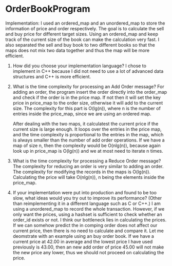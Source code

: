 # OrderBookProgram
Implementation:
    I used an ordered_map and an unordered_map to store the information of price and order
    respectively. The goal is to calculate the sell and buy price for different target sizes. Using
    an ordered_map and keep track of the current size of the book can make the calculation very
    fast. I also separated the sell and buy book to two different books so that the maps does not mix
    two data together and thus the map will be more efficient.

1. How did you choose your implementation language?
    I chose to implement in C++ because I did not need to use a lot of advanced data structures and
    C++ is more efficient.

2. What is the time complexity for processing an Add Order message?
    For adding an order, the program insert the order directly into the order_map and check if the
    order is in the price map. If not then it will set the key price in price_map to the order
    size, otherwise it will add to the current size. The complexity for this part is O(lg(n)), where
    n is the number of entries inside the price_map, since we are using an ordered map.

    After dealing with the two maps, it calculatest the current price if the current size is large
    enough. It loops over the entries in the price map, and the time complexity is proportional to
    the entries in the map, which is always smaller than the number of add order operations. If
    we have a map of size n, then the complexity would be O(nlg(n)), because again look up in
    price_map is O(lg(n)) and we at most need to iterate n times.

3. What is the time complexity for processing a Reduce Order message?
    The complexity for reducing an order is very similar to adding an order. The complexity for
    modifying the records in the maps is O(lg(n)). Calculating the price will take O(nlg(n)), n
    being the elements inside the price_map.

4. If your implementation were put into production and found to be too slow, what ideas would you try out to improve its performance? (Other than reimplementing it in a different language such as C or C++.)
    I am using a unordered_map to record the whole transaction. However, if we only want the prices,
    using a hashset is sufficient to check whether an order_id exists or not. I think our bottleneck
    lies in calculating the prices. If we can somehow predict the in comping order does not affect
    our current price, then there is no need to calculate and compare it. Let me deomstrate with an
    example using an buy order book. If we have a current price at 42.00 in average and the lowest
    price I have used previously is 43.00, then an new add order of price 45.00 will not make the
    new price any lower, thus we should not proceed on calculating the price.

